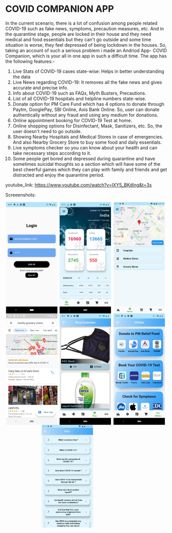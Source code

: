 # COVID COMPANION APP

In the current scenario, there is a lot of confusion among people related COVID-19 such as fake news, symptoms, precaution measures, etc. And in the quarantine stage, people are locked in their house and they need medical and food essentials but they can't go outside and some time situation is worse, they feel depressed of being lockdown in the houses. So, taking an account of such a serious problem i made an Andriod App- COVID Companion, which is your all in one app in such a difficult time. The app has the following features:-

1. Live Stats of COVID-19 cases state-wise: Helps in better understanding the data
2. Live News regarding COVID-19: It removes all the fake news and gives accurate and precise info.
3.  Info about COVID-19 such as FAQs, Myth Busters, Precautions.
4. List of all COVID-19 hospitals and helpline numbers state-wise.
5. Donate option for PM Care Fund which has 4 options to donate through Paytm, GooglePay, SBI Online, Axis Bank Online.
So, user can donate authentically without any fraud and using any medium for donations. 
6. Online appointment booking for COVID-19 Test at home.
7. Online shopping options for Disinfectant, Mask, Sanitizers, etc. So, the user doesn't need to go outside.
8. Showing Nearby Hospitals and Medical Stores in case of emergencies.  And also Nearby Grocery Store to buy some food and daily essentials.
9. Live symptoms checker so you can know about your health and can take necessary steps according to it.
 10. Some people get bored and depressed during quarantine and have sometimes suicidal thoughts so a section which will have some of the best cheerful games which they can play with family and friends and get distracted and enjoy the quarantine period.

youtube_link: https://www.youtube.com/watch?v=IXY5_BKdIng&t=3s


Screeenshots:<br>
<div style="display:flex;flex-direction:row;flex-wrap:wrap;justify-content:space-evenly;flex-basis:30%;">
<img  src="ScreenShots/login.jpeg" width="160">&nbsp;
<img  src="ScreenShots/Home.jpeg" width="160">&nbsp;
<img  src="ScreenShots/hospi.jpeg" width="160">&nbsp;
<img  src="ScreenShots/nearby_grocery.jpeg" width="160">&nbsp;
<img  src="ScreenShots/WhatsApp%20Image%202020-04-19%20at%209.12.59%20PM.jpeg" width="160">&nbsp;
<img  src="ScreenShots/utilities.jpeg" width="160">&nbsp;
<img  src="ScreenShots/faq.jpeg" width="160">&nbsp;
</div>
